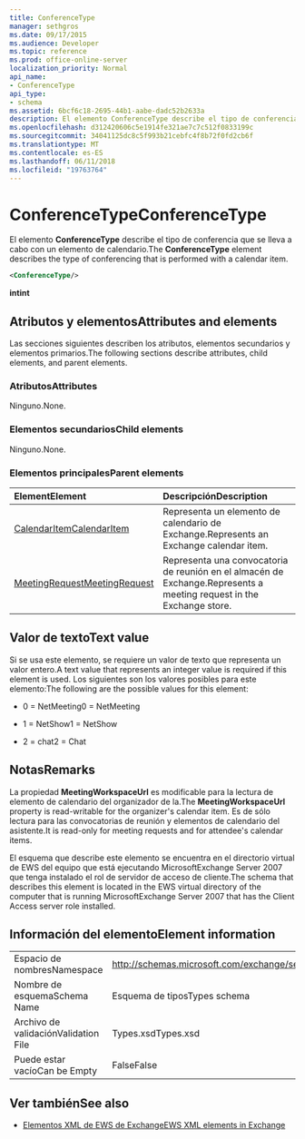 ```yaml
---
title: ConferenceType
manager: sethgros
ms.date: 09/17/2015
ms.audience: Developer
ms.topic: reference
ms.prod: office-online-server
localization_priority: Normal
api_name:
- ConferenceType
api_type:
- schema
ms.assetid: 6bcf6c18-2695-44b1-aabe-dadc52b2633a
description: El elemento ConferenceType describe el tipo de conferencia que se lleva a cabo con un elemento de calendario.
ms.openlocfilehash: d312420606c5e1914fe321ae7c7c512f0833199c
ms.sourcegitcommit: 34041125dc8c5f993b21cebfc4f8b72f0fd2cb6f
ms.translationtype: MT
ms.contentlocale: es-ES
ms.lasthandoff: 06/11/2018
ms.locfileid: "19763764"
---
```

# <a name="conferencetype"></a><span data-ttu-id="e3575-103">ConferenceType</span><span class="sxs-lookup"><span data-stu-id="e3575-103">ConferenceType</span></span>

<span data-ttu-id="e3575-104">El elemento **ConferenceType** describe el tipo de conferencia que se lleva a cabo con un elemento de calendario.</span><span class="sxs-lookup"><span data-stu-id="e3575-104">The **ConferenceType** element describes the type of conferencing that is performed with a calendar item.</span></span> 
  
```xml
<ConferenceType/>
```

 <span data-ttu-id="e3575-105">**int**</span><span class="sxs-lookup"><span data-stu-id="e3575-105">**int**</span></span>
## <a name="attributes-and-elements"></a><span data-ttu-id="e3575-106">Atributos y elementos</span><span class="sxs-lookup"><span data-stu-id="e3575-106">Attributes and elements</span></span>

<span data-ttu-id="e3575-107">Las secciones siguientes describen los atributos, elementos secundarios y elementos primarios.</span><span class="sxs-lookup"><span data-stu-id="e3575-107">The following sections describe attributes, child elements, and parent elements.</span></span>
  
### <a name="attributes"></a><span data-ttu-id="e3575-108">Atributos</span><span class="sxs-lookup"><span data-stu-id="e3575-108">Attributes</span></span>

<span data-ttu-id="e3575-109">Ninguno.</span><span class="sxs-lookup"><span data-stu-id="e3575-109">None.</span></span>
  
### <a name="child-elements"></a><span data-ttu-id="e3575-110">Elementos secundarios</span><span class="sxs-lookup"><span data-stu-id="e3575-110">Child elements</span></span>

<span data-ttu-id="e3575-111">Ninguno.</span><span class="sxs-lookup"><span data-stu-id="e3575-111">None.</span></span>
  
### <a name="parent-elements"></a><span data-ttu-id="e3575-112">Elementos principales</span><span class="sxs-lookup"><span data-stu-id="e3575-112">Parent elements</span></span>

|<span data-ttu-id="e3575-113">**Element**</span><span class="sxs-lookup"><span data-stu-id="e3575-113">**Element**</span></span>|<span data-ttu-id="e3575-114">**Descripción**</span><span class="sxs-lookup"><span data-stu-id="e3575-114">**Description**</span></span>|
|:-----|:-----|
|[<span data-ttu-id="e3575-115">CalendarItem</span><span class="sxs-lookup"><span data-stu-id="e3575-115">CalendarItem</span></span>](calendaritem.md) <br/> |<span data-ttu-id="e3575-116">Representa un elemento de calendario de Exchange.</span><span class="sxs-lookup"><span data-stu-id="e3575-116">Represents an Exchange calendar item.</span></span>  <br/> |
|[<span data-ttu-id="e3575-117">MeetingRequest</span><span class="sxs-lookup"><span data-stu-id="e3575-117">MeetingRequest</span></span>](meetingrequest.md) <br/> |<span data-ttu-id="e3575-118">Representa una convocatoria de reunión en el almacén de Exchange.</span><span class="sxs-lookup"><span data-stu-id="e3575-118">Represents a meeting request in the Exchange store.</span></span>  <br/> |
   
## <a name="text-value"></a><span data-ttu-id="e3575-119">Valor de texto</span><span class="sxs-lookup"><span data-stu-id="e3575-119">Text value</span></span>

<span data-ttu-id="e3575-120">Si se usa este elemento, se requiere un valor de texto que representa un valor entero.</span><span class="sxs-lookup"><span data-stu-id="e3575-120">A text value that represents an integer value is required if this element is used.</span></span> <span data-ttu-id="e3575-121">Los siguientes son los valores posibles para este elemento:</span><span class="sxs-lookup"><span data-stu-id="e3575-121">The following are the possible values for this element:</span></span>
  
- <span data-ttu-id="e3575-122">0 = NetMeeting</span><span class="sxs-lookup"><span data-stu-id="e3575-122">0 = NetMeeting</span></span>
    
- <span data-ttu-id="e3575-123">1 = NetShow</span><span class="sxs-lookup"><span data-stu-id="e3575-123">1 = NetShow</span></span>
    
- <span data-ttu-id="e3575-124">2 = chat</span><span class="sxs-lookup"><span data-stu-id="e3575-124">2 = Chat</span></span>
    
## <a name="remarks"></a><span data-ttu-id="e3575-125">Notas</span><span class="sxs-lookup"><span data-stu-id="e3575-125">Remarks</span></span>

<span data-ttu-id="e3575-126">La propiedad **MeetingWorkspaceUrl** es modificable para la lectura de elemento de calendario del organizador de la.</span><span class="sxs-lookup"><span data-stu-id="e3575-126">The **MeetingWorkspaceUrl** property is read-writable for the organizer's calendar item.</span></span> <span data-ttu-id="e3575-127">Es de sólo lectura para las convocatorias de reunión y elementos de calendario del asistente.</span><span class="sxs-lookup"><span data-stu-id="e3575-127">It is read-only for meeting requests and for attendee's calendar items.</span></span> 
  
<span data-ttu-id="e3575-128">El esquema que describe este elemento se encuentra en el directorio virtual de EWS del equipo que está ejecutando MicrosoftExchange Server 2007 que tenga instalado el rol de servidor de acceso de cliente.</span><span class="sxs-lookup"><span data-stu-id="e3575-128">The schema that describes this element is located in the EWS virtual directory of the computer that is running MicrosoftExchange Server 2007 that has the Client Access server role installed.</span></span> 
  
## <a name="element-information"></a><span data-ttu-id="e3575-129">Información del elemento</span><span class="sxs-lookup"><span data-stu-id="e3575-129">Element information</span></span>

|||
|:-----|:-----|
|<span data-ttu-id="e3575-130">Espacio de nombres</span><span class="sxs-lookup"><span data-stu-id="e3575-130">Namespace</span></span>  <br/> |http://schemas.microsoft.com/exchange/services/2006/types  <br/> |
|<span data-ttu-id="e3575-131">Nombre de esquema</span><span class="sxs-lookup"><span data-stu-id="e3575-131">Schema Name</span></span>  <br/> |<span data-ttu-id="e3575-132">Esquema de tipos</span><span class="sxs-lookup"><span data-stu-id="e3575-132">Types schema</span></span>  <br/> |
|<span data-ttu-id="e3575-133">Archivo de validación</span><span class="sxs-lookup"><span data-stu-id="e3575-133">Validation File</span></span>  <br/> |<span data-ttu-id="e3575-134">Types.xsd</span><span class="sxs-lookup"><span data-stu-id="e3575-134">Types.xsd</span></span>  <br/> |
|<span data-ttu-id="e3575-135">Puede estar vacío</span><span class="sxs-lookup"><span data-stu-id="e3575-135">Can be Empty</span></span>  <br/> |<span data-ttu-id="e3575-136">False</span><span class="sxs-lookup"><span data-stu-id="e3575-136">False</span></span>  <br/> |
   
## <a name="see-also"></a><span data-ttu-id="e3575-137">Ver también</span><span class="sxs-lookup"><span data-stu-id="e3575-137">See also</span></span>



- [<span data-ttu-id="e3575-138">Elementos XML de EWS de Exchange</span><span class="sxs-lookup"><span data-stu-id="e3575-138">EWS XML elements in Exchange</span></span>](ews-xml-elements-in-exchange.md)

